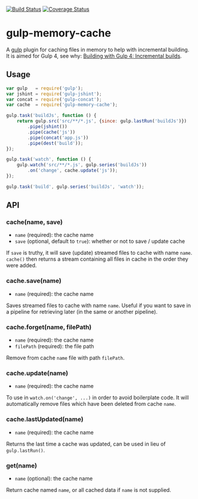[![Build Status](https://travis-ci.org/troch/gulp-memory-cache.svg?branch=master)](https://travis-ci.org/troch/gulp-memory-cache)
[![Coverage Status](https://coveralls.io/repos/troch/gulp-memory-cache/badge.svg)](https://coveralls.io/r/troch/gulp-memory-cache)

# gulp-memory-cache

A [gulp](https://github.com/gulpjs/gulp) plugin for caching files in memory to help with incremental building.
It is aimed for Gulp 4, see why: [Building with Gulp 4: Incremental builds](http://blog.reactandbethankful.com/).

## Usage

```javascript
var gulp   = require('gulp');
var jshint = require('gulp-jshint');
var concat = require('gulp-concat');
var cache  = require('gulp-memory-cache');

gulp.task('buildJs', function () {
    return gulp.src('src/**/*.js', {since: gulp.lastRun('buildJs')})
        .pipe(jshint())
        .pipe(cache('js'))
        .pipe(concat('app.js'))
        .pipe(dest('build'));
});

gulp.task('watch', function () {
    gulp.watch('src/**/*.js', gulp.series('buildJs'))
        .on('change', cache.update('js'));
});

gulp.task('build', gulp.series('buildJs', 'watch'));
```


## API

### cache(name, save)

- `name` (required): the cache name
- `save` (optional, default to `true`): whether or not to save / update cache

If `save` is truthy, it will save (update) streamed files to cache with name `name`.
`cache()` then returns a stream containing all files in cache in the order they were added.

### cache.save(name)

- `name` (required): the cache name

Saves streamed files to cache with name `name`. Useful if you want to save
in a pipeline for retrieving later (in the same or another pipeline).


### cache.forget(name, filePath)

- `name` (required): the cache name
- `filePath` (required): the file path

Remove from cache `name` file with path `filePath`.

### cache.update(name)

- `name` (required): the cache name

To use in `watch.on('change', ...)` in order to avoid boilerplate code. It will automatically remove files which have
been deleted from cache `name`.

### cache.lastUpdated(name)

- `name` (required): the cache name

Returns the last time a cache was updated, can be used in lieu of `gulp.lastRun()`.

### get(name)

- `name` (optional): the cache name

Return cache named `name`, or all cached data if `name` is not supplied.
